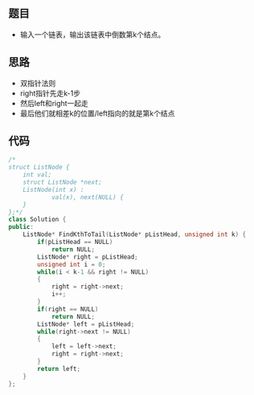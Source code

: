 ## 题目

- 输入一个链表，输出该链表中倒数第k个结点。



## 思路

- 双指针法则
- right指针先走k-1步
- 然后left和right一起走
- 最后他们就相差k的位置/left指向的就是第k个结点



## 代码

```cpp
/*
struct ListNode {
	int val;
	struct ListNode *next;
	ListNode(int x) :
			val(x), next(NULL) {
	}
};*/
class Solution {
public:
    ListNode* FindKthToTail(ListNode* pListHead, unsigned int k) {
        if(pListHead == NULL)
            return NULL;
        ListNode* right = pListHead;
        unsigned int i = 0;
        while(i < k-1 && right != NULL)
        {
            right = right->next;
            i++;
        }
        if(right == NULL)
            return NULL;
        ListNode* left = pListHead;
        while(right->next != NULL)
        {
            left = left->next;
            right = right->next;
        }
        return left;
    }
};
```


